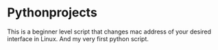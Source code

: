 # Pythonprojects
This is a beginner level script that changes mac address of your desired interface in Linux. And my very first python script.
